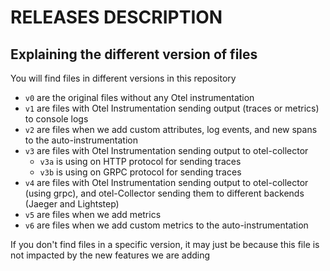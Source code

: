 # RELEASES DESCRIPTION

## Explaining the different version of files

You will find files in different versions in this repository

  - `v0` are the original files without any Otel instrumentation
  - `v1` are files with Otel Instrumentation sending output (traces or metrics) to console logs
  - `v2` are files when we add custom attributes, log events, and new spans to the auto-instrumentation
  - `v3` are files with Otel Instrumentation sending output to otel-collector
    - `v3a` is using on HTTP protocol for sending traces
    - `v3b` is using on GRPC protocol for sending traces
  - `v4` are files with Otel Instrumentation sending output to otel-collector (using grpc), and otel-Collector sending them to different backends (Jaeger and Lightstep)
  - `v5` are files when we add metrics
  - `v6` are files when we add custom metrics to the auto-instrumentation

If you don't find files in a specific version, it may just be because this file is not impacted by the new features we are adding
